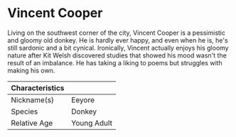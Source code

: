 # Vincent Cooper

Living on the southwest corner of the city, Vincent Cooper is a pessimistic and gloomy old donkey. He is hardly ever happy, and even when he is, he's still sardonic and a bit cynical. Ironically, Vincent actually enjoys his gloomy nature after Kit Welsh discovered studies that showed his mood wasn't the result of an imbalance. He has taking a liking to poems but struggles with making his own.

| Characteristics |             |
| --------------- | ----------- |
| Nickname(s)     | Eeyore      |
| Species         | Donkey      |
| Relative Age    | Young Adult |
